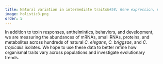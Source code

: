 ```yaml
---
title: Natural variation in intermediate traits&#58; Gene expression, metabolites, and protein expression
image: holistic3.png
order: 5
---
```


In addition to toxin responses, anthelmintics, behaviors, and development, we are measuring the abundances of mRNAs, small RNAs, proteins, and metabolites across hundreds of natural <em>C. elegans</em>, <em>C. briggsae</em>, and <em>C. tropicalis</em> isolates. We hope to use these data to better refine how organismal traits vary across populations and investigate evolutionary trends. 